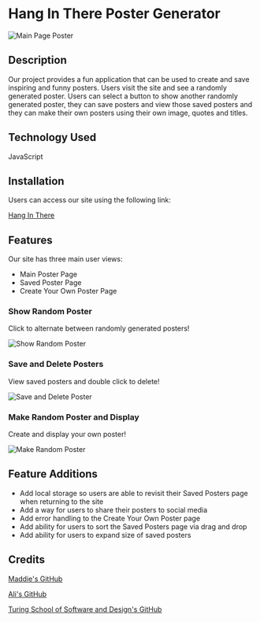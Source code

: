 # Hang In There Poster Generator

![Main Page Poster](https://user-images.githubusercontent.com/92049763/145727010-a55a54fc-7813-414b-b503-b253c0838ee5.png)

## Description
Our project provides a fun application that can be used to create and save inspiring and funny posters. Users visit the site and see a randomly generated poster. Users can select a button to show another randomly generated poster, they can save posters and view those saved posters and they can make their own posters using their own image, quotes and titles.

## Technology Used
JavaScript


## Installation
Users can access our site using the following link:

[Hang In There](https://maddielaw.github.io/hang-in-there/)

## Features
Our site has three main user views:
- Main Poster Page
- Saved Poster Page
- Create Your Own Poster Page

### Show Random Poster
Click to alternate between randomly generated posters!

![Show Random Poster](https://media2.giphy.com/media/MIUZFb0aAMiVI4jzhQ/giphy.gif?cid=790b761193b57a1ea49d33218428623f433d21c290cd15c8&rid=giphy.gif&ct=g)

### Save and Delete Posters
View saved posters and double click to delete!

![Save and Delete Poster](https://media2.giphy.com/media/XUAs59NKqiKOrgFWeT/giphy.gif?cid=790b76113f0af56d905c6102eaf7df9bffe489d3a37d48ec&rid=giphy.gif&ct=g)

### Make Random Poster and Display
Create and display your own poster!

![Make Random Poster](https://media4.giphy.com/media/5ROK46DbOYJyd4kyHX/giphy.gif?cid=790b76111b67dead48fb2c2e8b1242416af368e4d19b470e&rid=giphy.gif&ct=g)

## Feature Additions
- Add local storage so users are able to revisit their Saved Posters page when returning to the site
- Add a way for users to share their posters to social media
- Add error handling to the Create Your Own Poster page
- Add ability for users to sort the Saved Posters page via drag and drop
- Add ability for users to expand size of saved posters



## Credits
[Maddie's GitHub](https://github.com/maddielaw)

[Ali's GitHub](https://github.com/AliNooner)

[Turing School of Software and Design's GitHub](https://github.com/turingschool-examples)
